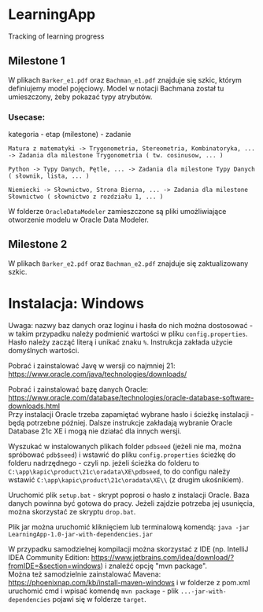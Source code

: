 # LearningApp
Tracking of learning progress

## Milestone 1

W plikach `Barker_e1.pdf` oraz `Bachman_e1.pdf` znajduje się szkic, którym definiujemy model pojęciowy. Model w notacji Bachmana został tu umieszczony, żeby pokazać typy atrybutów.

### Usecase:

kategoria - etap (milestone) - zadanie

    Matura z matematyki -> Trygonometria, Stereometria, Kombinatoryka, ... -> Zadania dla milestone Trygonometria ( tw. cosinusow, ... )

    Python -> Typy Danych, Pętle, ... -> Zadania dla milestone Typy Danych ( słownik, lista, ... )

    Niemiecki -> Słownictwo, Strona Bierna, ... -> Zadania dla milestone Słownictwo ( słownictwo z rozdziału 1, ... )

W folderze `OracleDataModeler` zamieszczone są pliki umożliwiające otworzenie modelu w Oracle Data Modeler.

## Milestone 2

W plikach `Barker_e2.pdf` oraz `Bachman_e2.pdf` znajduje się zaktualizowany szkic.

# Instalacja: Windows

Uwaga: nazwy baz danych oraz loginu i hasła do nich można dostosować - w takim przypadku należy podmienić wartości w pliku `config.properties`. Hasło należy zacząć literą i unikać znaku `%`. Instrukcja zakłada użycie domyślnych wartości.

Pobrać i zainstalować Javę w wersji co najmniej 21: https://www.oracle.com/java/technologies/downloads/

Pobrać i zainstalować bazę danych Oracle: https://www.oracle.com/database/technologies/oracle-database-software-downloads.html <br>
Przy instalacji Oracle trzeba zapamiętać wybrane hasło i ścieżkę instalacji - będą potrzebne później.
Dalsze instrukcje zakładają wybranie Oracle Database 21c XE i mogą nie działać dla innych wersji.

Wyszukać w instalowanych plikach folder `pdbseed` (jeżeli nie ma, można spróbować `pdb$seed`) i wstawić do pliku `config.properties` ścieżkę do folderu nadrzędnego - czyli np. jeżeli ścieżka do folderu to `C:\app\kapic\product\21c\oradata\XE\pdbseed`, to do configu należy wstawić `C:\app\kapic\product\21c\oradata\XE\\` (z drugim ukośnikiem).

Uruchomić plik `setup.bat` - skrypt poprosi o hasło z instalacji Oracle. Baza danych powinna być gotowa do pracy. Jeżeli zajdzie potrzeba jej usunięcia, można skorzystać ze skryptu `drop.bat`.

Plik jar można uruchomić kliknięciem lub terminalową komendą: `java -jar LearningApp-1.0-jar-with-dependencies.jar`

W przypadku samodzielnej kompilacji można skorzystać z IDE (np. IntelliJ IDEA Community Edition: https://www.jetbrains.com/idea/download/?fromIDE=&section=windows) i znaleźć opcję "mvn package". <br>
Można też samodzielnie zainstalować Mavena: https://phoenixnap.com/kb/install-maven-windows i w folderze z pom.xml uruchomić cmd i wpisać komendę `mvn package` - plik `...-jar-with-dependencies` pojawi się w folderze `target`.

